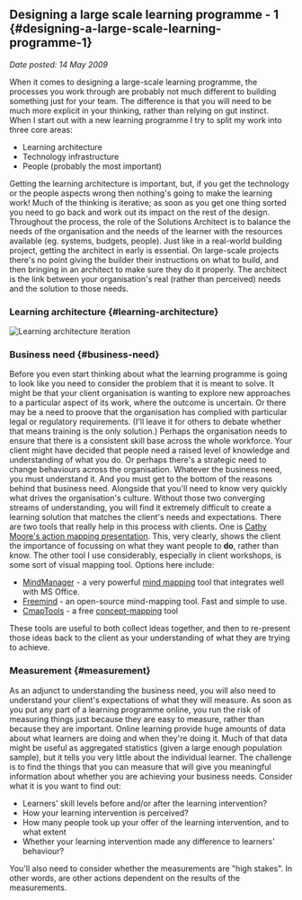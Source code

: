 
## Designing a large scale learning programme - 1 {#designing-a-large-scale-learning-programme-1}

_Date posted: 14 May 2009_

When it comes to designing a large-scale learning programme, the processes you work through are probably not much different to building something just for your team. The difference is that you will need to be much more explicit in your thinking, rather than relying on gut instinct. When I start out with a new learning programme I try to split my work into three core areas:

*   Learning architecture
*   Technology infrastructure
*   People (probably the most important)

Getting the learning architecture is important, but, if you get the technology or the people aspects wrong then nothing's going to make the learning work! Much of the thinking is iterative; as soon as you get one thing sorted you need to go back and work out its impact on the rest of the design. Throughout the process, the role of the Solutions Architect is to balance the needs of the organisation and the needs of the learner with the resources available (eg. systems, budgets, people). Just like in a real-world building project, getting the architect in early is essential. On large-scale projects there's no point giving the builder their instructions on what to build, and then bringing in an architect to make sure they do it properly. The architect is the link between your organisation's real (rather than perceived) needs and the solution to those needs.

### Learning architecture {#learning-architecture}

![Learning architecture iteration](./assets/learning_architecture_500.png "Learning architecture iteration")

### Business need {#business-need}

Before you even start thinking about what the learning programme is going to look like you need to consider the problem that it is meant to solve. It might be that your client organisation is wanting to explore new approaches to a particular aspect of its work, where the outcome is uncertain. Or there may be a need to proove that the organisation has complied with particular legal or regulatory requirements. (I'll leave it for others to debate whether that means training is the only solution.) Perhaps the organisation needs to ensure that there is a consistent skill base across the whole workforce. Your client might have decided that people need a raised level of knowledge and understanding of what you do. Or perhaps there's a strategic need to change behaviours across the organisation. Whatever the business need, you must understand it. And you must get to the bottom of the reasons behind that business need. Alongside that you'll need to know very quickly what drives the organisation's culture. Without those two converging streams of understanding, you will find it extremely difficult to create a learning solution that matches the client's needs and expectations. There are two tools that really help in this process with clients. One is [Cathy Moore's action mapping presentation](http://blog.cathy-moore.com/2008/05/be-an-elearning-action-hero/). This, very clearly, shows the client the importance of focussing on what they want people to **do**, rather than know. The other tool I use considerably, especially in client workshops, is some sort of visual mapping tool. Options here include:

*   [MindManager](http://www.mindjet.com/) - a very powerful [mind mapping](http://en.wikipedia.org/wiki/Mind_map) tool that integrates well with MS Office.
*   [Freemind](http://freemind.sourceforge.net/wiki/index.php/Main_Page) - an open-source mind-mapping tool. Fast and simple to use.
*   [CmapTools](http://cmap.ihmc.us/conceptmap.html) - a free [concept-mapping](http://cmapskm.ihmc.us/servlet/SBReadResourceServlet?rid=1064009710027_1483270340_27090&partName=htmltext) tool

These tools are useful to both collect ideas together, and then to re-present those ideas back to the client as your understanding of what they are trying to achieve.

### Measurement {#measurement}

As an adjunct to understanding the business need, you will also need to understand your client's expectations of what they will measure. As soon as you put any part of a learning programme online, you run the risk of measuring things just because they are easy to measure, rather than because they are important. Online learning provide huge amounts of data about what learners are doing and when they're doing it. Much of that data might be useful as aggregated statistics (given a large enough population sample), but it tells you very little about the individual learner. The challenge is to find the things that you can measure that will give you meaningful information about whether you are achieving your business needs. Consider what it is you want to find out:

*   Learners' skill levels before and/or after the learning intervention?
*   How your learning intervention is perceived?
*   How many people took up your offer of the learning intervention, and to what extent
*   Whether your learning intervention made any difference to learners' behaviour?

You'll also need to consider whether the measurements are "high stakes". In other words, are other actions dependent on the results of the measurements.
